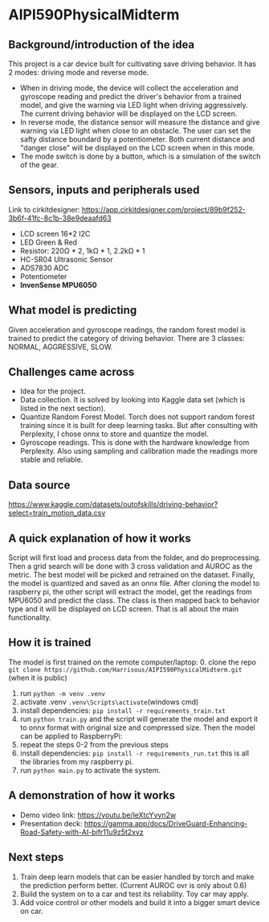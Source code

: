 # AIPI590PhysicalMidterm
## Background/introduction of the idea
This project is a car device built for cultivating save driving behavior. It has 2 modes: driving mode and reverse mode. 

- When in driving mode, the device will collect the acceleration and gyroscope reading and predict the driver's behavior from a trained model, and give the warning via LED light when driving aggressively. The current driving behavior will be displayed on the LCD screen.
- In reverse mode, the distance sensor will measure the distance and give warning via LED light when close to an obstacle. The user can set the safty distance boundard by a potentiometer. Both current distance and "danger close" will be displayed on the LCD screen when in this mode. 
- The mode switch is done by a button, which is a simulation of the switch of the gear.

## Sensors, inputs and peripherals used
Link to cirkitdesigner: https://app.cirkitdesigner.com/project/89b9f252-3b6f-41fc-8c1b-38e9deaafd63
- LCD screen 16*2 I2C
- LED Green & Red
- Resistor: 220Ω * 2, 1kΩ * 1, 2.2kΩ * 1
- HC-SR04 Ultrasonic Sensor
- ADS7830 ADC
- Potentiometer
- **InvenSense MPU6050**

## What model is predicting
Given acceleration and gyroscope readings, the random forest model is trained to predict the category of driving behavior. There are 3 classes: NORMAL, AGGRESSIVE, SLOW.

## Challenges came across
- Idea for the project.
- Data collection. It is solved by looking into Kaggle data set (which is listed in the next section).
- Quantize Random Forest Model. Torch does not support random forest training since it is built for deep learning tasks. But after consulting with Perplexity, I chose onnx to store and quantize the model.
- Gyroscope readings. This is done with the hardware knowledge from Perplexity. Also using sampling and calibration made the readings more stable and reliable.

## Data source
https://www.kaggle.com/datasets/outofskills/driving-behavior?select=train_motion_data.csv

## A quick explanation of how it works
Script will first load and process data from the folder, and do preprocessing. Then a grid search will be done with 3 cross validation and AUROC as the metric. The best model will be picked and retrained on the dataset. Finally, the model is quantized and saved as an onnx file. After cloning the model to raspberry pi, the other script will extract the model, get the readings from MPU6050 and predict the class. The class is then mapped back to behavior type and it will be displayed on LCD screen. That is all about the main functionality.

## How it is trained
The model is first trained on the remote computer/laptop:
0. clone the repo `git clone https://github.com/Harrisous/AIPI590PhysicalMidterm.git` (when it is public)
1. run `python -m venv .venv`
2. activate .venv `.venv\Scripts\activate`(windows cmd)
3. install dependencies: `pip install -r requirements_train.txt`
4. run `python train.py` and the script will generate the model and export it to onnx format with original size and compressed size.
Then the model can be applied to RaspberryPi:
0. repeat the steps 0-2 from the previous steps
1. install dependencies: `pip install -r requirements_run.txt` this is all the libraries from my raspberry pi.
2. run `python main.py` to activate the system.

## A demonstration of how it works
- Demo video link: https://youtu.be/leXtcYvyn2w
- Presentation deck: https://gamma.app/docs/DriveGuard-Enhancing-Road-Safety-with-AI-bifr11u9z5t2xvz

## Next steps
1. Train deep learn models that can be easier handled by torch and make the prediction perform better. (Current AUROC ovr is only about 0.6)
2. Build the system on to a car and test its reliability. Toy car may apply.
3. Add voice control or other models and build it into a bigger smart device on car.